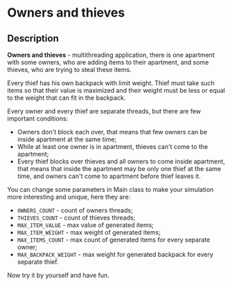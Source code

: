 # Owners and thieves

## Description

**Owners and thieves** - multithreading application, there is one apartment with some owners,
who are adding items to their apartment, and some thieves, who are trying to steal these items.

Every thief has his own backpack with limit weight.
Thief must take such items so that their value is maximized
and their weight must be less or equal to the weight that can fit in the backpack.  

Every owner and every thief are separate threads, but there are few important conditions:
* Owners don't block each over, that means that few owners can be inside apartment at the same time;
* While at least one owner is in apartment, thieves can't come to the apartment;
* Every thief blocks over thieves and all owners to come inside apartment,
that means that inside the apartment may be only one thief at the same time,
and owners can't come to apartment before thief leaves it.

You can change some parameters in Main class to make your simulation more interesting and unique, here they are:
* `OWNERS_COUNT` - count of owners threads;
* `THIEVES_COUNT` - count of thieves threads;
* `MAX_ITEM_VALUE` - max value of generated items;
* `MAX_ITEM_WEIGHT` - max weight of generated items;
* `MAX_ITEMS_COUNT` - max count of generated items for every separate owner;
* `MAX_BACKPACK_WEIGHT` - max weight for generated backpack for every separate thief.

Now try it by yourself and have fun.